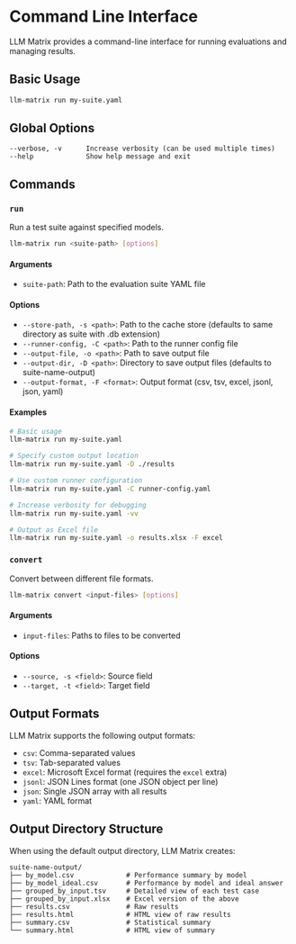 # Command Line Interface

LLM Matrix provides a command-line interface for running evaluations and managing results.

## Basic Usage

```bash
llm-matrix run my-suite.yaml
```

## Global Options

```
--verbose, -v      Increase verbosity (can be used multiple times)
--help             Show help message and exit
```

## Commands

### `run`

Run a test suite against specified models.

```bash
llm-matrix run <suite-path> [options]
```

#### Arguments

- `suite-path`: Path to the evaluation suite YAML file

#### Options

- `--store-path, -s <path>`: Path to the cache store (defaults to same directory as suite with .db extension)
- `--runner-config, -C <path>`: Path to the runner config file
- `--output-file, -o <path>`: Path to save output file
- `--output-dir, -D <path>`: Directory to save output files (defaults to suite-name-output)
- `--output-format, -F <format>`: Output format (csv, tsv, excel, jsonl, json, yaml)

#### Examples

```bash
# Basic usage
llm-matrix run my-suite.yaml

# Specify custom output location
llm-matrix run my-suite.yaml -D ./results

# Use custom runner configuration
llm-matrix run my-suite.yaml -C runner-config.yaml

# Increase verbosity for debugging
llm-matrix run my-suite.yaml -vv

# Output as Excel file
llm-matrix run my-suite.yaml -o results.xlsx -F excel
```

### `convert`

Convert between different file formats.

```bash
llm-matrix convert <input-files> [options]
```

#### Arguments

- `input-files`: Paths to files to be converted

#### Options

- `--source, -s <field>`: Source field
- `--target, -t <field>`: Target field

## Output Formats

LLM Matrix supports the following output formats:

- `csv`: Comma-separated values
- `tsv`: Tab-separated values
- `excel`: Microsoft Excel format (requires the `excel` extra)
- `jsonl`: JSON Lines format (one JSON object per line)
- `json`: Single JSON array with all results
- `yaml`: YAML format

## Output Directory Structure

When using the default output directory, LLM Matrix creates:

```
suite-name-output/
├── by_model.csv             # Performance summary by model
├── by_model_ideal.csv       # Performance by model and ideal answer
├── grouped_by_input.tsv     # Detailed view of each test case
├── grouped_by_input.xlsx    # Excel version of the above
├── results.csv              # Raw results
├── results.html             # HTML view of raw results
├── summary.csv              # Statistical summary
└── summary.html             # HTML view of summary
```